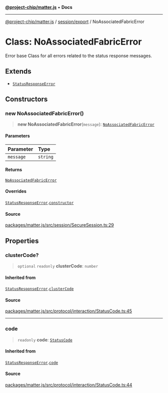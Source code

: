 [**@project-chip/matter.js**](../../../README.md) • **Docs**

***

[@project-chip/matter.js](../../../modules.md) / [session/export](../README.md) / NoAssociatedFabricError

# Class: NoAssociatedFabricError

Error base Class for all errors related to the status response messages.

## Extends

- [`StatusResponseError`](../../../protocol/interaction/export/classes/StatusResponseError.md)

## Constructors

### new NoAssociatedFabricError()

> **new NoAssociatedFabricError**(`message`): [`NoAssociatedFabricError`](NoAssociatedFabricError.md)

#### Parameters

| Parameter | Type |
| :------ | :------ |
| `message` | `string` |

#### Returns

[`NoAssociatedFabricError`](NoAssociatedFabricError.md)

#### Overrides

[`StatusResponseError`](../../../protocol/interaction/export/classes/StatusResponseError.md).[`constructor`](../../../protocol/interaction/export/classes/StatusResponseError.md#constructors)

#### Source

[packages/matter.js/src/session/SecureSession.ts:29](https://github.com/project-chip/matter.js/blob/7a8cbb56b87d4ccf34bec5a9a95ab40a1711324f/packages/matter.js/src/session/SecureSession.ts#L29)

## Properties

### clusterCode?

> `optional` `readonly` **clusterCode**: `number`

#### Inherited from

[`StatusResponseError`](../../../protocol/interaction/export/classes/StatusResponseError.md).[`clusterCode`](../../../protocol/interaction/export/classes/StatusResponseError.md#clustercode)

#### Source

[packages/matter.js/src/protocol/interaction/StatusCode.ts:45](https://github.com/project-chip/matter.js/blob/7a8cbb56b87d4ccf34bec5a9a95ab40a1711324f/packages/matter.js/src/protocol/interaction/StatusCode.ts#L45)

***

### code

> `readonly` **code**: [`StatusCode`](../../../protocol/interaction/export/enumerations/StatusCode.md)

#### Inherited from

[`StatusResponseError`](../../../protocol/interaction/export/classes/StatusResponseError.md).[`code`](../../../protocol/interaction/export/classes/StatusResponseError.md#code)

#### Source

[packages/matter.js/src/protocol/interaction/StatusCode.ts:44](https://github.com/project-chip/matter.js/blob/7a8cbb56b87d4ccf34bec5a9a95ab40a1711324f/packages/matter.js/src/protocol/interaction/StatusCode.ts#L44)
